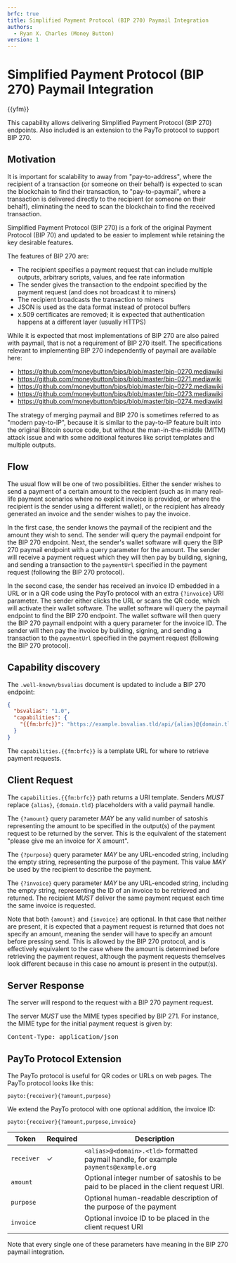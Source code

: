 ```yaml
---
brfc: true
title: Simplified Payment Protocol (BIP 270) Paymail Integration
authors:
  - Ryan X. Charles (Money Button)
version: 1
---
```

# Simplified Payment Protocol (BIP 270) Paymail Integration

{{yfm}}

This capability allows delivering Simplified Payment Protocol (BIP 270) endpoints. Also included is an extension to the PayTo protocol to support BIP 270.

## Motivation

It is important for scalability to away from "pay-to-address", where the recipient of a transaction (or someone on their behalf) is expected to scan the blockchain to find their transaction, to "pay-to-paymail", where a transaction is delivered directly to the recipient (or someone on their behalf), eliminating the need to scan the blockchain to find the received transaction.

Simplified Payment Protocol (BIP 270) is a fork of the original Payment Protocol (BIP 70) and updated to be easier to implement while retaining the key desirable features.

The features of BIP 270 are:

- The recipient specifies a payment request that can include multiple outputs, arbitrary scripts, values, and fee rate information
- The sender gives the transaction to the endpoint specified by the payment request (and does not broadcast it to miners)
- The recipient broadcasts the transaction to miners
- JSON is used as the data format instead of protocol buffers
- x.509 certificates are removed; it is expected that authentication happens at a different layer (usually HTTPS)

While it is expected that most implementations of BIP 270 are also paired with paymail, that is not a requirement of BIP 270 itself. The specifications relevant to implementing BIP 270 independently of paymail are available here:

- https://github.com/moneybutton/bips/blob/master/bip-0270.mediawiki
- https://github.com/moneybutton/bips/blob/master/bip-0271.mediawiki
- https://github.com/moneybutton/bips/blob/master/bip-0272.mediawiki
- https://github.com/moneybutton/bips/blob/master/bip-0273.mediawiki
- https://github.com/moneybutton/bips/blob/master/bip-0274.mediawiki

The strategy of merging paymail and BIP 270 is sometimes referred to as "modern pay-to-IP", because it is similar to the pay-to-IP feature built into the original Bitcoin source code, but without the man-in-the-middle (MITM) attack issue and with some additional features like script templates and multiple outputs.

## Flow

The usual flow will be one of two possibilities. Either the sender wishes to send a payment of a certain amount to the recipient (such as in many real-life payment scenarios where no explicit invoice is provided, or where the recipient is the sender using a different wallet), or the recipient has already generated an invoice and the sender wishes to pay the invoice.

In the first case, the sender knows the paymail of the recipient and the amount they wish to send. The sender will query the paymail endpoint for the BIP 270 endpoint. Next, the sender's wallet software will query the BIP 270 paymail endpoint with a query parameter for the amount. The sender will receive a payment request which they will then pay by building, signing, and sending a transaction to the <code>paymentUrl</code> specified in the payment request (following the BIP 270 protocol).

In the second case, the sender has received an invoice ID embedded in a URL or in a QR code using the PayTo protocol with an extra `{?invoice}` URI parameter. The sender either clicks the URL or scans the QR code, which will activate their wallet software. The wallet software will query the paymail endpoint to find the BIP 270 endpoint. The wallet software will then query the BIP 270 paymail endpoint with a query parameter for the invoice ID. The sender will then pay the invoice by building, signing, and sending a transaction to the <code>paymentUrl</code> specified in the payment request (following the BIP 270 protocol).

## Capability discovery

The `.well-known/bsvalias` document is updated to include a BIP 270 endpoint:

```json
{
  "bsvalias": "1.0",
  "capabilities": {
    "{{fm:brfc}}": "https://example.bsvalias.tld/api/{alias}@{domain.tld}/{?amount,purpose,invoice}"
  }
}
```

The `capabilities.{{fm:brfc}}` is a template URL for where to retrieve payment requests.

## Client Request

The `capabilities.{{fm:brfc}}` path returns a URI template. Senders _MUST_ replace `{alias}`, `{domain.tld}` placeholders with a valid paymail handle.

The `{?amount}` query parameter _MAY_ be any valid number of satoshis representing the amount to be specified in the output(s) of the payment request to be returned by the server. This is the equivalent of the statement "please give me an invoice for X amount".

The `{?purpose}` query parameter _MAY_ be any URL-encoded string, including the empty string, representing the purpose of the payment. This value _MAY_ be used by the recipient to describe the payment.

The `{?invoice}` query parameter _MAY_ be any URL-encoded string, including the empty string, representing the ID of an invoice to be retrieved and returned. The recipient _MUST_ deliver the same payment request each time the same invoice is requested.

Note that both `{amount}` and `{invoice}` are optional. In that case that neither are present, it is expected that a payment request is returned that does not specify an amount, meaning the sender will have to specify an amount before pressing send. This is allowed by the BIP 270 protocol, and is effectively equivalent to the case where the amount is determined before retrieving the payment request, although the payment requests themselves look different because in this case no amount is present in the output(s).

## Server Response

The server will respond to the request with a BIP 270 payment request.

The server _MUST_ use the MIME types specified by BIP 271. For instance, the MIME type for the initial payment request is given by:

<pre>
Content-Type: application/json
</pre>

## PayTo Protocol Extension

The PayTo protocol is useful for QR codes or URLs on web pages. The PayTo protocol looks like this:

```
payto:{receiver}{?amount,purpose}
```

We extend the PayTo protocol with one optional addition, the invoice ID:

```
payto:{receiver}{?amount,purpose,invoice}
```

| Token | Required | Description |
|-|-|-|
| `receiver` | ✓ | `<alias>@<domain>.<tld>` formatted paymail handle, for example `payments@example.org` |
| `amount` | | Optional integer number of satoshis to be paid to be placed in the client request URI. |
| `purpose` | | Optional human-readable description of the purpose of the payment  |
| `invoice` | | Optional invoice ID to be placed in the client request URI |

Note that every single one of these parameters have meaning in the BIP 270 paymail integration.
